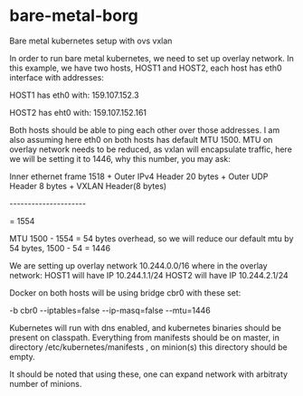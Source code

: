 # bare-metal-borg
Bare metal kubernetes setup with ovs vxlan

In order to run bare metal kubernetes, we need to set up overlay network. In this example, we have two hosts, HOST1 and HOST2, each host has eth0 interface with addresses: 

HOST1 has eth0 with: 159.107.152.3 

HOST2 has eht0 with: 159.107.152.161

Both hosts should be able to ping each other over those addresses. I am also assuming here eth0 on both hosts has default MTU 1500. MTU on overlay network needs to be reduced, as vxlan will encapsulate traffic, here we will be setting it to 1446, why this number, you may ask:

Inner ethernet frame 1518 
\+ 
Outer IPv4 Header 20 bytes
\+
Outer UDP Header 8 bytes 
\+
VXLAN Header(8 bytes) 

\---------------------

= 1554

MTU 1500 - 1554  = 54 bytes overhead, so we will reduce our default mtu by 54 bytes, 1500 - 54 = 1446


We are setting up overlay network 10.244.0.0/16 where in the overlay network:
HOST1 will have IP 10.244.1.1/24
HOST2 will have IP 10.244.2.1/24

Docker on both hosts will be using bridge cbr0 with these set: 

-b cbr0 --iptables=false --ip-masq=false --mtu=1446 

Kubernetes will run with dns enabled, and kubernetes binaries should be present on classpath.
Everything from manifests should be on master, in directory /etc/kubernetes/manifests , on minion(s) this directory should be empty.

It should be noted that using these, one can expand network with arbitraty number of minions.
